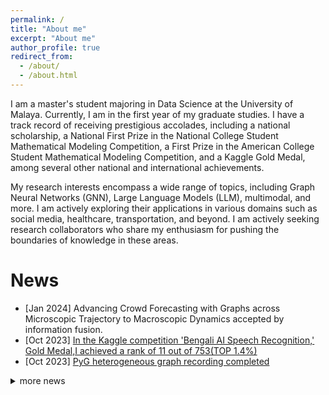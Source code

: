 ```yaml
---
permalink: /
title: "About me"
excerpt: "About me"
author_profile: true
redirect_from: 
  - /about/
  - /about.html
---
```


I am a master's student majoring in Data Science at the University of Malaya. Currently, I am in the first year of my graduate studies. I have a track record of receiving prestigious accolades, including a national scholarship, a National First Prize in the National College Student Mathematical Modeling Competition, a First Prize in the American College Student Mathematical Modeling Competition, and a Kaggle  Gold Medal, among several other national and international achievements.

My research interests encompass a wide range of topics, including Graph Neural Networks (GNN), Large Language Models (LLM), multimodal, and more. I am actively exploring their applications in various domains such as social media, healthcare, transportation, and beyond. I am actively seeking research collaborators who share my enthusiasm for pushing the boundaries of knowledge in these areas.

News
======
* [Jan 2024] Advancing Crowd Forecasting with Graphs across Microscopic Trajectory to Macroscopic Dynamics accepted by information fusion.
* [Oct 2023] [In the Kaggle competition 'Bengali AI Speech Recognition,' Gold Medal,I achieved a rank of 11 out of 753(TOP 1.4%)](https://www.kaggle.com/competitions/bengaliai-speech)
* [Oct 2023] [PyG heterogeneous graph recording completed](https://www.bilibili.com/video/BV1vz4y1j7eC/?spm_id_from=333.999.0.0&vd_source=4d252ee3a2cef99640bf78da96185b64)

<details>
  <summary>more news</summary>
  
  这是隐藏的文本内容。
  
  </details>








